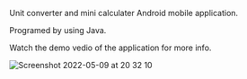 Unit converter and mini calculater Android mobile application.

Programed by using Java.

Watch the demo vedio of the application for more info. 


![Screenshot 2022-05-09 at 20 32 10](https://user-images.githubusercontent.com/76178825/167465293-1da8a438-b779-4872-92d9-8e2d2afce1a3.png)
